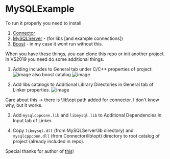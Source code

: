 # MySQLExample

To run it properly you need to install 

1. [Connector](https://dev.mysql.com/downloads/connector/cpp/1.1.html)
2. [MySQLServer](https://dev.mysql.com/downloads/installer/) - (for libs [and example connections])
3. [Boost](https://www.boost.org/users/history/version_1_71_0.html) - in my case it wont run without this.

When you have these things, you can clone this repo or init another project.
In VS2019 you need do some additional things.

1. Adding includes to General tab under C/C++ properties of project:
![image](https://user-images.githubusercontent.com/37068602/67140615-90194900-f25c-11e9-9705-1a9d09b50ad8.png)
also boost catalog
![image](https://user-images.githubusercontent.com/37068602/67140621-af17db00-f25c-11e9-8c78-0ebb83bda161.png)

2. Add libs catalogs to Additional Library Directories in General tab of Linker properties.
![image](https://user-images.githubusercontent.com/37068602/67140626-c5259b80-f25c-11e9-9c84-030649831a54.png)

Care about this -> there is \lib\opt path added for connector. I don't know why, but it works.

3. Add `mysqlcppconn.lib` and `libmysql.lib` to Additional Dependencies in Input tab of Linker.

4. Copy `libmysql.dll` (from MySQLServer\lib directory) and `mysqlcppconn.dll` (from Connector\lib\opt) directory to root catalog of project (already included in repo).

Special thanks for author of [this](https://www.youtube.com/watch?v=yNniOHn9Xe0)!
